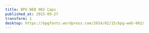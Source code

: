 ```yaml
---
title: BPG WEB 002 Caps
published_at: 2015-09-27
transform: 1
desktop: https://bpgfonts.wordpress.com/2014/02/15/bpg-web-002/
---
```

